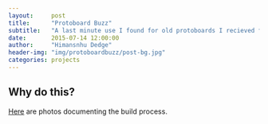 ```yaml
---
layout:     post
title:      "Protoboard Buzz"
subtitle:   "A last minute use I found for old protoboards I recieved from my research. A nice way to remember Tech before leaving for the summer and Fall semester."
date:       2015-07-14 12:00:00
author:     "Himansnhu Dedge"
header-img: "img/protoboardbuzz/post-bg.jpg"
categories: projects
---
```


<h2 class="section-heading">Why do this?</h2>

<p> <a href="https://goo.gl/photos/guYGRCaXB68Td9tVA" target="_blank">Here</a> are photos documenting the build process.</p>
<p></p>